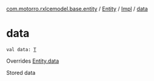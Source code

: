 [com.motorro.rxlcemodel.base.entity](../../index.md) / [Entity](../index.md) / [Impl](index.md) / [data](./data.md)

# data

`val data: `[`T`](index.md#T)

Overrides [Entity.data](../data.md)

Stored data

